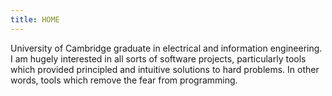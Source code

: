 ```yaml
---
title: HOME
---
```


University of Cambridge graduate in electrical and information engineering. I
am hugely interested in all sorts of software projects, particularly tools
which provided principled and intuitive solutions to hard problems. In
other words, tools which remove the fear from programming.
